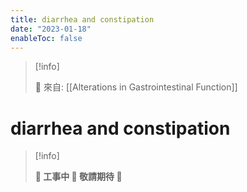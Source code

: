 ```yaml
---
title: diarrhea and constipation
date: "2023-01-18"
enableToc: false
---
```


> [!info]
>
> 🌱 來自: [[Alterations in Gastrointestinal Function]]

# diarrhea and constipation

> [!info]
>
> **👷 工事中 🌱 敬請期待 🚧**


